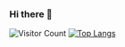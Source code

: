 ### Hi there 👋

<!--
**Orochi-Adde/Orochi-Adde** is a ✨ _special_ ✨ repository because its `README.md` (this file) appears on your GitHub profile.

Here are some ideas to get you started:

- 🔭 I’m currently working on ...
- 🌱 I’m currently learning ...
- 👯 I’m looking to collaborate on ...
- 🤔 I’m looking for help with ...
- 💬 Ask me about ...
- 📫 How to reach me: ...
- 😄 Pronouns: ...
- ⚡ Fun fact: ...
-->
![Visitor Count](https://profile-counter.glitch.me/Christmas/count.svg)
[![Top Langs](https://github-readme-stats.vercel.app/api/top-langs/?username=Christmas)](https://github.com/Christmas/github-readme-stats)
